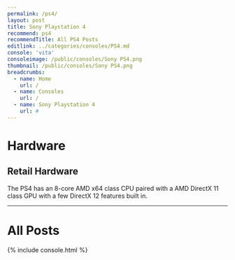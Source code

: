 ```yaml
---
permalink: /ps4/
layout: post
title: Sony Playstation 4
recommend: ps4
recommendTitle: All PS4 Posts
editlink: ../categories/consoles/PS4.md
console: 'vita'
consoleimage: /public/consoles/Sony PS4.png
thumbnail: /public/consoles/Sony PS4.png
breadcrumbs:
  - name: Home
    url: /
  - name: Consoles
    url: /
  - name: Sony Playstation 4
    url: #
---
```


# Hardware

## Retail Hardware
The PS4 has an 8-core AMD x64 class CPU paired with a AMD DirectX 11 class GPU with a few DirectX 12 features built in.

---
# All Posts
<div>

{% include console.html %}
</div>
